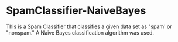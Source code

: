 # SpamClassifier-NaiveBayes
This is a Spam Classifier that classifies a given data set as "spam' or "nonspam." A Naive Bayes classification algorithm was used.
